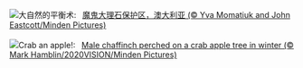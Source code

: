 ![](https://www.bing.com/th?id=OHR.DevilsMarbles_ZH-CN4897809914_UHD.jpg&w=1000)大自然的平衡术:&nbsp;&ensp;[魔鬼大理石保护区，澳大利亚 (© Yva Momatiuk and John Eastcott/Minden Pictures)](https://www.bing.com/th?id=OHR.DevilsMarbles_ZH-CN4897809914_UHD.jpg)
<br><br/>
![](https://www.bing.com/th?id=OHR.CrabappleChaffinch_EN-US1781584314_UHD.jpg&w=1000)Crab an apple!:&nbsp;&ensp;[Male chaffinch perched on a crab apple tree in winter (© Mark Hamblin/2020VISION/Minden Pictures)](https://www.bing.com/th?id=OHR.CrabappleChaffinch_EN-US1781584314_UHD.jpg)
<br><br/>
